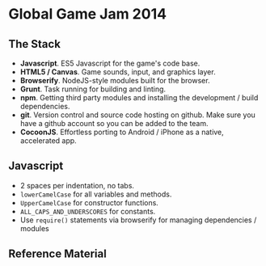 # Global Game Jam 2014

## The Stack

* **Javascript**. ES5 Javascript for the game's code base.
* **HTML5 / Canvas**. Game sounds, input, and graphics layer.
* **Browserify**. NodeJS-style modules built for the browser.
* **Grunt**. Task running for building and linting.
* **npm**. Getting third party modules and installing the development / build
  dependencies.
* **git**. Version control and source code hosting on github. Make sure you
  have a github account so you can be added to the team.
* **CocoonJS**. Effortless porting to Android / iPhone as a native, accelerated
  app.

## Javascript

* 2 spaces per indentation, no tabs.
* `lowerCamelCase` for all variables and methods.
* `UpperCamelCase` for constructor functions.
* `ALL_CAPS_AND_UNDERSCORES` for constants.
* Use `require()` statements via browserify for managing dependencies / modules

## Reference Material

